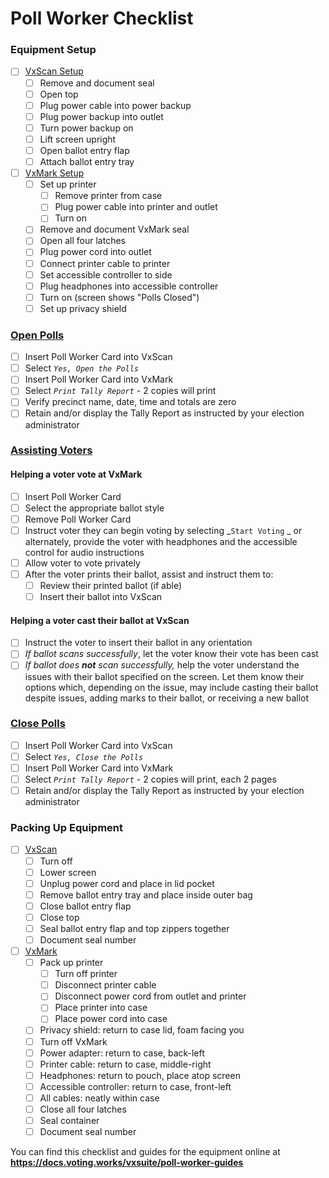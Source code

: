 # Poll Worker Checklist

### Equipment Setup

* [ ] [VxScan Setup](setting-up-and-opening-polls/vxscan-setup.md)
  * [ ] Remove and document seal
  * [ ] Open top
  * [ ] Plug power cable into power backup
  * [ ] Plug power backup into outlet
  * [ ] Turn power backup on
  * [ ] Lift screen upright
  * [ ] Open ballot entry flap
  * [ ] Attach ballot entry tray
* [ ] [VxMark Setup](setting-up-and-opening-polls/vxmark.md)
  * [ ] Set up printer
    * [ ] Remove printer from case
    * [ ] Plug power cable into printer and outlet
    * [ ] Turn on
  * [ ] Remove and document VxMark seal
  * [ ] Open all four latches
  * [ ] Plug power cord into outlet
  * [ ] Connect printer cable to printer
  * [ ] Set accessible controller to side
  * [ ] Plug headphones into accessible controller
  * [ ] Turn on (screen shows "Polls Closed")
  * [ ] Set up privacy shield

### [Open Polls](setting-up-and-opening-polls/opening-polls.md)

* [ ] Insert Poll Worker Card into VxScan
* [ ] Select _`Yes, Open the Polls`_
* [ ] Insert Poll Worker Card into VxMark
* [ ] Select _`Print Tally Report` -_ 2 copies will print
* [ ] Verify precinct name, date, time and totals are zero
* [ ] Retain and/or display the Tally Report as instructed by your election administrator

### [Assisting Voters](checklist.md#assisting-voters)

#### Helping a voter vote at VxMark

* [ ] Insert Poll Worker Card
* [ ] Select the appropriate ballot style
* [ ] Remove Poll Worker Card
* [ ] Instruct voter they can begin voting by selecting _`Start Voting` _ or alternately, provide the voter with headphones and the accessible control for audio instructions
* [ ] Allow voter to vote privately
* [ ] After the voter prints their ballot, assist and instruct them to:
  * [ ] Review their printed ballot (if able)
  * [ ] Insert their ballot into VxScan

#### **Helping a voter cast their ballot at VxScan**

* [ ] Instruct the voter to insert their ballot in any orientation
* [ ] _If ballot scans successfully_, let the voter know their vote has been cast
* [ ] _If ballot does **not** scan successfully,_ help the voter understand the issues with their ballot specified on the screen. Let them know their options which, depending on the issue, may include casting their ballot despite issues, adding marks to their ballot, or receiving a new ballot

### [Close Polls](checklist.md#close-polls)

* [ ] Insert Poll Worker Card into VxScan
* [ ] Select _`Yes, Close the Polls`_
* [ ] Insert Poll Worker Card into VxMark
* [ ] Select _`Print Tally Report` -_ 2 copies will print, each 2 pages
* [ ] Retain and/or display the Tally Report as instructed by your election administrator

###

### Packing Up Equipment

* [ ] [VxScan](closing-polls-and-packing-up/handling-results-and-packing-up-vxscan.md#cleaning-up)
  * [ ] Turn off
  * [ ] Lower screen
  * [ ] Unplug power cord and place in lid pocket
  * [ ] Remove ballot entry tray and place inside outer bag
  * [ ] Close ballot entry flap
  * [ ] Close top
  * [ ] Seal ballot entry flap and top zippers together
  * [ ] Document seal number
* [ ] [VxMark](closing-polls-and-packing-up/packing-up-vxmark.md)
  * [ ] Pack up printer
    * [ ] Turn off printer
    * [ ] Disconnect printer cable
    * [ ] Disconnect power cord from outlet and printer
    * [ ] Place printer into case
    * [ ] Place power cord into case
  * [ ] Privacy shield: return to case lid, foam facing you
  * [ ] Turn off VxMark
  * [ ] Power adapter: return to case, back-left
  * [ ] Printer cable: return to case, middle-right
  * [ ] Headphones: return to pouch, place atop screen
  * [ ] Accessible controller: return to case, front-left
  * [ ] All cables: neatly within case
  * [ ] Close all four latches
  * [ ] Seal container
  * [ ] Document seal number

You can find this checklist and guides for the equipment online at **https://docs.voting.works/vxsuite/poll-worker-guides**
